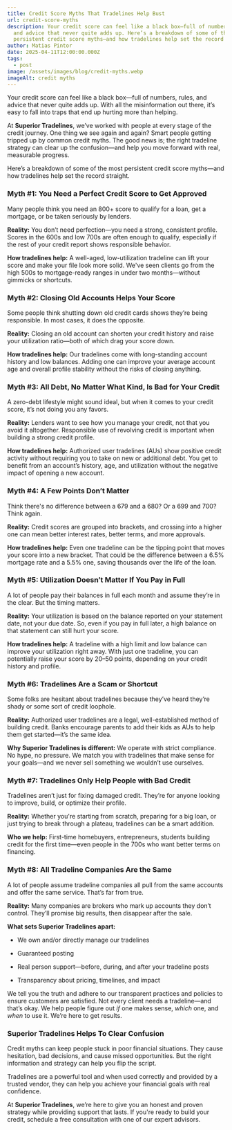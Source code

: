 ```yaml
---
title: Credit Score Myths That Tradelines Help Bust
url: credit-score-myths
description: Your credit score can feel like a black box—full of numbers, rules,
  and advice that never quite adds up. Here’s a breakdown of some of the most
  persistent credit score myths—and how tradelines help set the record straight.
author: Matias Pintor
date: 2025-04-11T12:00:00.000Z
tags:
  - post
image: /assets/images/blog/credit-myths.webp
imageAlt: credit myths
---
```




Your credit score can feel like a black box—full of numbers, rules, and advice that never quite adds up. With all the misinformation out there, it’s easy to fall into traps that end up hurting more than helping.

At **Superior Tradelines**, we’ve worked with people at every stage of the credit journey. One thing we see again and again? Smart people getting tripped up by common credit myths. The good news is; the right tradeline strategy can clear up the confusion—and help you move forward with real, measurable progress.

Here’s a breakdown of some of the most persistent credit score myths—and how tradelines help set the record straight.





### **Myth #1: You Need a Perfect Credit Score to Get Approved**

Many people think you need an 800+ score to qualify for a loan, get a mortgage, or be taken seriously by lenders.

**Reality:** You don’t need perfection—you need a strong, consistent profile. Scores in the 600s and low 700s are often enough to qualify, especially if the rest of your credit report shows responsible behavior.

**How tradelines help:** A well-aged, low-utilization tradeline can lift your score and make your file look more solid. We've seen clients go from the high 500s to mortgage-ready ranges in under two months—without gimmicks or shortcuts.





### **Myth #2: Closing Old Accounts Helps Your Score**

Some people think shutting down old credit cards shows they’re being responsible. In most cases, it does the opposite.

**Reality:** Closing an old account can shorten your credit history and raise your utilization ratio—both of which drag your score down.

**How tradelines help:** Our tradelines come with long-standing account history and low balances. Adding one can improve your average account age and overall profile stability without the risks of closing anything.





### **Myth #3: All Debt, No Matter What Kind, Is Bad for Your Credit**

A zero-debt lifestyle might sound ideal, but when it comes to your credit score, it’s not doing you any favors.

**Reality:** Lenders want to see how you manage your credit, not that you avoid it altogether. Responsible use of revolving credit is important when building a strong credit profile.

**How tradelines help:** Authorized user tradelines (AUs) show positive credit activity without requiring you to take on new or additional debt. You get to benefit from an account’s history, age, and utilization without the negative impact of opening a new account.





### **Myth #4: A Few Points Don’t Matter**

Think there's no difference between a 679 and a 680? Or a 699 and 700? Think again.

**Reality:** Credit scores are grouped into brackets, and crossing into a higher one can mean better interest rates, better terms, and more approvals.

**How tradelines help:** Even one tradeline can be the tipping point that moves your score into a new bracket. That could be the difference between a 6.5% mortgage rate and a 5.5% one, saving thousands over the life of the loan.





### **Myth #5: Utilization Doesn’t Matter If You Pay in Full**

A lot of people pay their balances in full each month and assume they’re in the clear. But the timing matters.

**Reality:** Your utilization is based on the balance reported on your statement date, not your due date. So, even if you pay in full later, a high balance on that statement can still hurt your score.

**How tradelines help:** A tradeline with a high limit and low balance can improve your utilization right away. With just one tradeline, you can potentially raise your score by 20–50 points, depending on your credit history and profile.





### **Myth #6: Tradelines Are a Scam or Shortcut**

Some folks are hesitant about tradelines because they’ve heard they’re shady or some sort of credit loophole.

**Reality:** Authorized user tradelines are a legal, well-established method of building credit. Banks encourage parents to add their kids as AUs to help them get started—it’s the same idea.

**Why Superior Tradelines is different:** We operate with strict compliance. No hype, no pressure. We match you with tradelines that make sense for your goals—and we never sell something we wouldn’t use ourselves.





### **Myth #7: Tradelines Only Help People with Bad Credit**

Tradelines aren’t just for fixing damaged credit. They’re for anyone looking to improve, build, or optimize their profile.

**Reality:** Whether you're starting from scratch, preparing for a big loan, or just trying to break through a plateau, tradelines can be a smart addition.

**Who we help:** First-time homebuyers, entrepreneurs, students building credit for the first time—even people in the 700s who want better terms on financing.





### **Myth #8: All Tradeline Companies Are the Same**

A lot of people assume tradeline companies all pull from the same accounts and offer the same service. That’s far from true.

**Reality:** Many companies are brokers who mark up accounts they don’t control. They’ll promise big results, then disappear after the sale.

**What sets Superior Tradelines apart:**

* We own and/or directly manage our tradelines


* Guaranteed posting


* Real person support—before, during, and after your tradeline posts


* Transparency about pricing, timelines, and impact

We tell you the truth and adhere to our transparent practices and policies to ensure customers are satisfied. Not every client needs a tradeline—and that’s okay. We help people figure out *if* one makes sense, *which* one, and *when* to use it. We’re here to get results.





### **Superior Tradelines Helps To Clear Confusion**

Credit myths can keep people stuck in poor financial situations. They cause hesitation, bad decisions, and cause missed opportunities. But the right information and strategy can help you flip the script.

Tradelines are a powerful tool and when used correctly and provided by a trusted vendor, they can help you achieve your financial goals with real confidence.

At **Superior Tradelines**, we’re here to give you an honest and proven strategy while providing support that lasts. If you're ready to build your credit, schedule a free consultation with one of our expert advisors.
